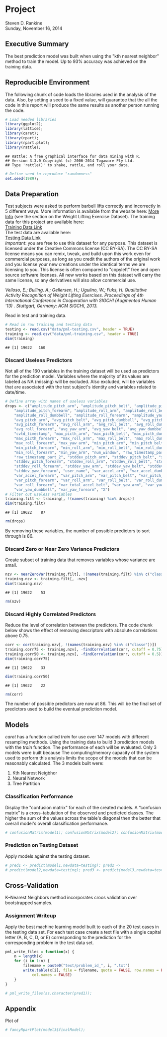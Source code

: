 # Project
Steven D. Rankine  
Sunday, November 16, 2014  
## Executive Summary
The best prediction model was built when using the "kth nearest neighbor" method to train the model. Up to 93% accuracy was achieved on the training data.  

## Reproducible Environment
The following chunk of code loads the libraries used in the analysis of the data.  Also, by setting a seed to a fixed value, will guarantee that the all the code in this report will produce the same results as another person running the code.


```r
# Load needed libraries
library(ggplot2);
library(lattice);
library(caret);
library(rpart);
library(rpart.plot);
library(rattle);
```

```
## Rattle: A free graphical interface for data mining with R.
## Version 3.3.0 Copyright (c) 2006-2014 Togaware Pty Ltd.
## Type 'rattle()' to shake, rattle, and roll your data.
```

```r
# Define seed to reproduce "randomness"
set.seed(1989);  
```

## Data Preparation
Test subjects were asked to perform barbell lifts correctly and incorrectly in 5 different ways. More information is available from the website here: [More Info](http://groupware.les.inf.puc-rio.br/har) (see the section on the Weight Lifting Exercise Dataset).
The training data for this project are available here:  
[Training Data Link](https://d396qusza40orc.cloudfront.net/predmachlearn/pml-training.csv)  
The test data are available here:  
[Testing Data Link](https://d396qusza40orc.cloudfront.net/predmachlearn/pml-testing.csv)  
_Important_: you are free to use this dataset for any purpose. This dataset is licensed under the Creative Commons license (CC BY-SA). The CC BY-SA license means you can remix, tweak, and build upon this work even for commercial purposes, as long as you credit the authors of the original work and you license your new creations under the identical terms we are licensing to you. This license is often compared to "copyleft" free and open source software licenses. All new works based on this dataset will carry the same license, so any derivatives will also allow commercial use.

<cite>Velloso, E.; Bulling, A.; Gellersen, H.; Ugulino, W.; Fuks, H. Qualitative Activity Recognition of Weight Lifting Exercises. Proceedings of 4th International Conference in Cooperation with SIGCHI (Augmented Human '13) . Stuttgart, Germany: ACM SIGCHI, 2013.</cite>

Read in test and training data.

```r
# Read in raw training and testing data
testing <- read.csv("data/pml-testing.csv", header = TRUE)
training <- read.csv("data/pml-training.csv", header = TRUE)
dim(training)
```

```
## [1] 19622   160
```

### Discard Useless Predictors 
Not all of the 160 variables in the training dataset will be used as predictors for the prediction model.  Variables where the majority of its values are labeled as NA (missing) will be excluded. Also excluded, will be variables that are associated with the test subject's identity and variables related to date/time.

```r
# Define array with names of useless variables
drops <- c("amplitude_pitch_arm", "amplitude_pitch_belt", "amplitude_pitch_dumbbell", 
    "amplitude_pitch_forearm", "amplitude_roll_arm", "amplitude_roll_belt", 
    "amplitude_roll_dumbbell", "amplitude_roll_forearm", "amplitude_yaw_arm", 
    "avg_pitch_arm", "avg_pitch_belt", "avg_pitch_dumbbell", "avg_pitch_dumbbell", 
    "avg_pitch_forearm", "avg_roll_arm", "avg_roll_belt", "avg_roll_dumbbell", 
    "avg_roll_forearm", "avg_yaw_arm", "avg_yaw_belt", "avg_yaw_dumbbell", "avg_yaw_forearm", 
    "cvtd_timestamp", "max_picth_arm", "max_picth_belt", "max_picth_dumbbell", 
    "max_picth_forearm", "max_roll_arm", "max_roll_belt", "max_roll_dumbbell", 
    "max_roll_forearm", "max_yaw_arm", "min_pitch_arm", "min_pitch_belt", "min_pitch_dumbbell", 
    "min_pitch_forearm", "min_roll_arm", "min_roll_belt", "min_roll_dumbbell", 
    "min_roll_forearm", "min_yaw_arm", "num_window", "raw_timestamp_part_1", 
    "raw_timestamp_part_2", "stddev_pitch_arm", "stddev_pitch_belt", "stddev_pitch_dumbbell", 
    "stddev_pitch_forearm", "stddev_roll_arm", "stddev_roll_belt", "stddev_roll_dumbbell", 
    "stddev_roll_forearm", "stddev_yaw_arm", "stddev_yaw_belt", "stddev_yaw_dumbbell", 
    "stddev_yaw_forearm", "user_name", "var_accel_arm", "var_accel_dumbbell", 
    "var_accel_forearm", "var_pitch_arm", "var_pitch_belt", "var_pitch_dumbbell", 
    "var_pitch_forearm", "var_roll_arm", "var_roll_belt", "var_roll_dumbbell", 
    "var_roll_forearm", "var_total_accel_belt", "var_yaw_arm", "var_yaw_belt", 
    "var_yaw_dumbbell", "var_yaw_forearm", "X")
# Filter out useless variables
training.filt <- training[, !(names(training) %in% drops)]
dim(training.filt)
```

```
## [1] 19622    87
```

```r
rm(drops)
```
By removing these variables, the number of possible predictors to sort through is 86.

### Discard Zero or Near Zero Variance Predictors
Create subset of training data that removes variables whose variance are small.

```r
nzv <- nearZeroVar(training.filt[, !(names(training.filt) %in% c("classe"))])
training.nzv <- training.filt[, -nzv]
dim(training.nzv)
```

```
## [1] 19622    53
```

```r
rm(nzv)
```

### Discard Highly Correlated Predictors
Reduce the level of correlation between the predictors. The code chunk below shows the effect of removing descriptors with absolute correlations above 0.75. 


```r
corr <- cor(training.nzv[, !(names(training.nzv) %in% c("classe"))])
training.corr75 <- training.nzv[, -findCorrelation(corr, cutoff = 0.75)]
training.corr50 <- training.nzv[, -findCorrelation(corr, cutoff = 0.5)]
dim(training.corr75)
```

```
## [1] 19622    33
```

```r
dim(training.corr50)
```

```
## [1] 19622    22
```

```r
rm(corr)
```
The number of possible predictors are now at 86.  This will be the final set of predictors used to build the eventual prediction model.

## Models
_caret_ has a function called _train_ for use over 147 models with different resampling methods.  Using the training data to build 3 prediction models with the _train_ function. The performance of each will be evaluated.  Only 3 models were built because The computing/memory capacity of the system used to perform this analysis limits the scope of the models that can be reasonably calculated.  The 3 models built were:

1. Kth Nearest Neigbhor
2. Neural Network
3. Tree Partition



### Classification Performance
Display the "confusion matrix" for each of the created models.  A “confusion matrix” is a cross–tabulation of the observed and predicted classes. The higher the sum of the values across the table's diagonal then the better that overall model's overall classification performance. 


```r
# confusionMatrix(model1); confusionMatrix(model2); confusionMatrix(model3);
```

### Prediction on Testing Dataset
Apply models against the testing dataset.


```r
# pred1 <- predict(model1,newdata=testing); pred2 <-
# predict(model2,newdata=testing); pred3 <- predict(model3,newdata=testing);
```

## Cross-Validation
K–Nearest Neighbors method incorporates croos validation over bootstrapped samples.

### Assignment Writeup
Apply the best machine learning model built to each of the 20 test cases in the testing data set. For each test case create a text file with a single capital letter (A, B, C, D, or E) corresponding to the prediction for the corresponding problem in the test data set. 


```r
pml_write_files = function(x) {
    n = length(x)
    for (i in 1:n) {
        filename = paste0("text/problem_id_", i, ".txt")
        write.table(x[i], file = filename, quote = FALSE, row.names = FALSE, 
            col.names = FALSE)
    }
}

# pml_write_files(as.character(pred1));
```

## Appendix
Plot of 

```r
# fancyRpartPlot(model3$finalModel);
```

 
